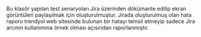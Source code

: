 Bu klasör yapılan test senaryoları Jira üzerinden dökümante edilip ekran görüntüleri paylaşılmak için oluşturulmuştur.
Jirada oluşturulmuş olan hata raporu trendyol web sitesinde bulunan bir hatayı temsil etmeyip sadece Jira arcının kullanımına örnek olması açısından raporlanmıştır.

